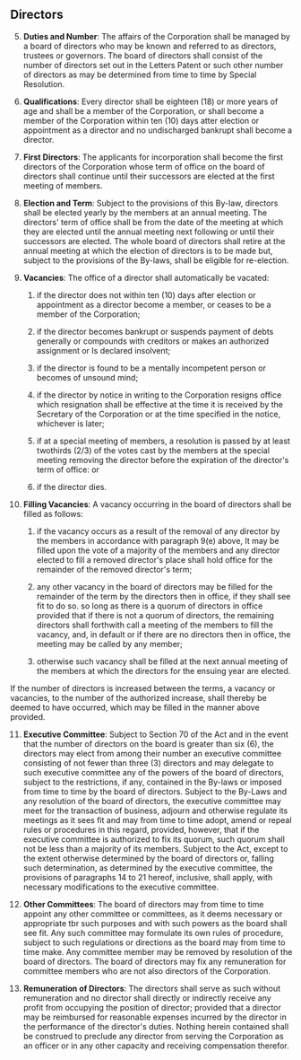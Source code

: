 ## Directors

5. **Duties and Number**: The affairs of the Corporation shall be managed by a board of directors who may be known and referred to as directors, trustees or governors. The board of directors shall consist of the number of directors set out in the Letters Patent or such other number of directors as may be determined from time to time by Special Resolution.

6. **Qualifications**: Every director shall be eighteen (18) or more years of age and shall be a member of the Corporation, or shall become a member of the Corporation within ten (10) days atter election or appointment as a director and no undischarged bankrupt shall become a director.

7. **First Directors**: The applicants for incorporation shall become the first directors of the Corporation whose term of office on the board of directors shall continue until their successors are elected at the first meeting of members.

8. **Election and Term**: Subject to the provisions of this By-law, directors shall be elected yearly by the members at an annual meeting. The directors' term of office shall be from the date of the meeting at which they are elected until the annual meeting next following or until their successors are elected. The whole board of directors shall retire at the annual meeting at which the election of directors is to be made but, subject to the provisions of the By-laws, shall be eligible for re-election.

9. **Vacancies**: The office of a director shall automatically be vacated:

	1. if the director does not within ten (10) days after election or appointment as a director become a member, or ceases to be a member of the Corporation;
	
	1. if the director becomes bankrupt or suspends payment of debts generally or compounds with creditors or makes an authorized assignment or Is declared insolvent;
	
	1. if the director is found to be a mentally incompetent person or becomes of unsound mind;
	
	1. if the director by notice in writing to the Corporation resigns office which resignation shall be effective at the time it is received by the Secretary of the Corporation or at the time specified in the notice, whichever is later;
	
	1. if at a special meeting of members, a resolution is passed by at least twothirds (2/3) of the votes cast by the members at the special meeting removing the director before the expiration of the director's term of office: or
	
	1. if the director dies.

10. **Filling Vacancies**: A vacancy occurring in the board of directors shall be filled as follows:

	1. if the vacancy occurs as a result of the removal of any director by the members in accordance with paragraph 9(e) above, It may be filled upon the vote of a majority of the members and any director elected to fill a removed director's place shall hold office for the remainder of the removed director's term;
	
	1. any other vacancy in the board of directors may be filled for the remainder of the term by the directors then in office, if they shall see fit to do so. so long as there is a quorum of directors in office provided that if there is not a quorum of directors, the remaining directors shall forthwith call a meeting of the members to fill the vacancy, and, in default or if there are no directors then in office, the meeting may be called by any member;
	
	1. otherwise such vacancy shall be filled at the next annual meeting of the members at which the directors for the ensuing year are elected.

If the number of directors is increased between the terms, a vacancy or vacancies, to the number of the authorized increase, shall thereby be deemed to have occurred, which may be filled in the manner above provided.
  
11. **Executive Committee**: Subject to Section 70 of the Act and in the event that the number of directors on the board is greater than six (6), the directors may elect from among their number an executive committee consisting of not fewer than three (3) directors and may delegate to such executive committee any of the powers of the board of directors, subject to the restrictions, if any, contained in the By-laws or imposed from time to time by the board of directors. Subject to the By-Laws and any resolution of the board of directors, the executive committee may meet for the transaction of business, adjourn and otherwise regulate its meetings as it sees fit and may from time to time adopt, amend or repeal rules or procedures in this regard, provided, however, that if the executive committee is authorized to fix its quorum, such quorum shall not be less than a majority of its members. Subject to the Act, except to the extent otherwise determined by the board of directors or, falling such determination, as determined by the executive committee, the provisions of paragraphs 14 to 21 hereof, inclusive, shall apply, with necessary modifications to the executive committee.

12. **Other Committees**: The board of directors may from time to time appoint any other committee or committees, as it deems necessary or appropriate tbr such purposes and with such powers as the board shall see fit. Any such committee may formulate its own rules of procedure, subject to such regulations or directions as the board may from time to time make. Any committee member may be removed by resolution of the board of directors. The board of directors may fix any remuneration for committee members who are not also directors of the Corporation.

13. **Remuneration of Directors**: The directors shall serve as such without remuneration and no director shall directly or indirectly receive any profit from occupying the position of director; provided that a director may be reimbursed for reasonable expenses incurred by the director in the performance of the director's duties. Nothing herein contained shall be construed to preclude any director from serving the Corporation as an officer or in any other capacity and receiving compensation therefor.
